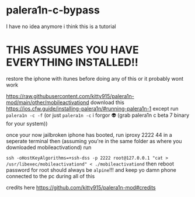 # palera1n-c-bypass
I have no idea anymore i think this is a tutorial

# THIS ASSUMES YOU HAVE EVERYTHING INSTALLED!!
restore the iphone with itunes before doing any of this or it probably wont work

https://raw.githubusercontent.com/kitty915/palera1n-mod/main/other/mobileactivationd download this
https://ios.cfw.guide/installing-palera1n/#running-palera1n-1 except run `palera1n -c -f` (or just `palera1n -c` i forgor :alien: (grab palera1n c beta 7 binary for your system)) 

once your now jailbroken iphone has booted, run iproxy 2222 44 in a seperate terminal then (assuming you're in the same folder as where you downloaded mobileactivationd) run

`ssh -oHostKeyAlgorithms=+ssh-dss -p 2222 root@127.0.0.1 "cat > /usr/libexec/mobileactivationd" < ./mobileactivationd`
then reboot
password for root should always be `alpine`!!!
and keep yo damn phone connected to the pc during all of this

credits here https://github.com/kitty915/palera1n-mod#credits
